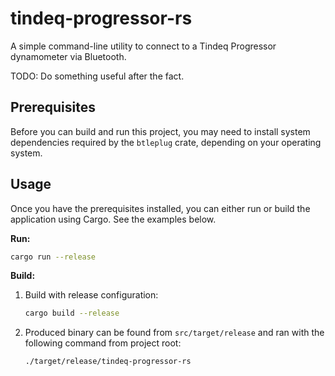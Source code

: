 # tindeq-progressor-rs

A simple command-line utility to connect to a Tindeq Progressor dynamometer via Bluetooth.

TODO: Do something useful after the fact.

## Prerequisites

Before you can build and run this project, you may need to install system dependencies required by the `btleplug` crate, depending on your operating system.

## Usage

Once you have the prerequisites installed, you can either run or build the application using Cargo. See the examples below.

**Run:**

```sh
cargo run --release
```

**Build:**

1. Build with release configuration:

    ```sh
    cargo build --release
    ```

2. Produced binary can be found from `src/target/release` and ran with the following command from project root:

    ```sh
    ./target/release/tindeq-progressor-rs
    ```
